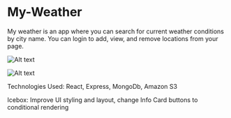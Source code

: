 # My-Weather 

My weather is an app where you can search for current weather conditions by city name. You can login to add, view, and remove locations from your page.

![Alt text](<https://i.imgur.com/Loyj07E.png>)

![Alt text](<https://i.imgur.com/TnTWs6N.png>)







Technologies Used: React, Express, MongoDb, Amazon S3

Icebox: Improve UI styling and layout, change Info Card buttons to conditional rendering 
